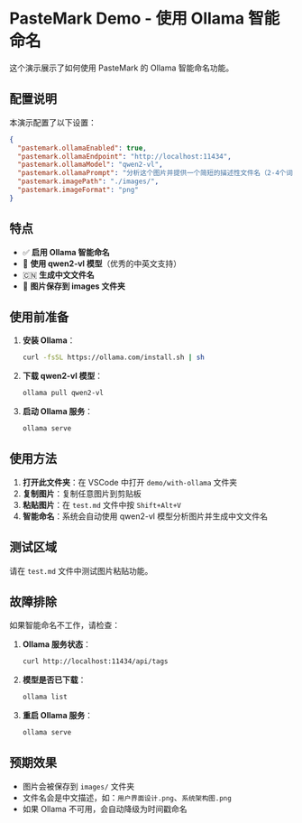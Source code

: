 # PasteMark Demo - 使用 Ollama 智能命名

这个演示展示了如何使用 PasteMark 的 Ollama 智能命名功能。

## 配置说明

本演示配置了以下设置：

```json
{
  "pastemark.ollamaEnabled": true,
  "pastemark.ollamaEndpoint": "http://localhost:11434",
  "pastemark.ollamaModel": "qwen2-vl",
  "pastemark.ollamaPrompt": "分析这个图片并提供一个简短的描述性文件名（2-4个词，中文，用连字符分隔，不要扩展名）。例如：\"用户界面设计\" 或 \"系统架构图\"。只返回文件名，不要其他内容。",
  "pastemark.imagePath": "./images/",
  "pastemark.imageFormat": "png"
}
```

## 特点

- ✅ **启用 Ollama 智能命名**
- 🤖 **使用 qwen2-vl 模型**（优秀的中英文支持）
- 🇨🇳 **生成中文文件名**
- 📁 **图片保存到 images 文件夹**

## 使用前准备

1. **安装 Ollama**：
   ```bash
   curl -fsSL https://ollama.com/install.sh | sh
   ```

2. **下载 qwen2-vl 模型**：
   ```bash
   ollama pull qwen2-vl
   ```

3. **启动 Ollama 服务**：
   ```bash
   ollama serve
   ```

## 使用方法

1. **打开此文件夹**：在 VSCode 中打开 `demo/with-ollama` 文件夹
2. **复制图片**：复制任意图片到剪贴板
3. **粘贴图片**：在 `test.md` 文件中按 `Shift+Alt+V`
4. **智能命名**：系统会自动使用 qwen2-vl 模型分析图片并生成中文文件名

## 测试区域

请在 `test.md` 文件中测试图片粘贴功能。

## 故障排除

如果智能命名不工作，请检查：

1. **Ollama 服务状态**：
   ```bash
   curl http://localhost:11434/api/tags
   ```

2. **模型是否已下载**：
   ```bash
   ollama list
   ```

3. **重启 Ollama 服务**：
   ```bash
   ollama serve
   ```

## 预期效果

- 图片会被保存到 `images/` 文件夹
- 文件名会是中文描述，如：`用户界面设计.png`、`系统架构图.png`
- 如果 Ollama 不可用，会自动降级为时间戳命名